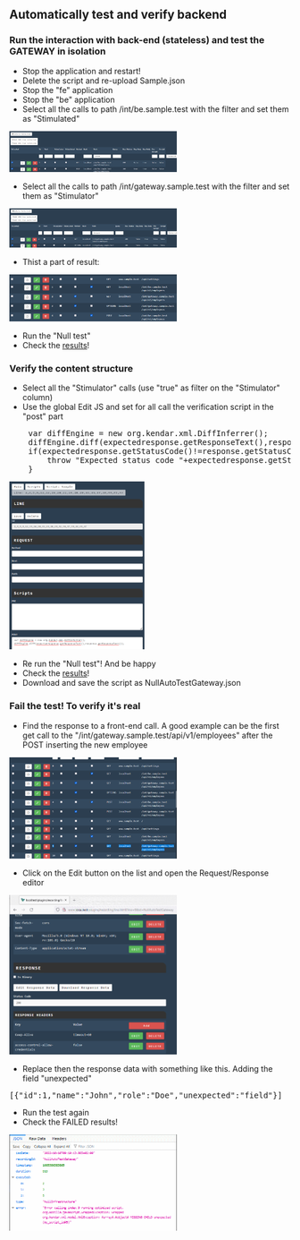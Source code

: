 
## Automatically test and verify backend<a id="automaticcalendar_01"></a>

### Run the interaction with back-end (stateless) and test the GATEWAY in isolation

* Stop the application and restart!
* Delete the script and re-upload Sample.json
* Stop the "fe" application
* Stop the "be" application
* Select all the calls to path /int/be.sample.test with the filter and set them as "Stimulated"

<img src="../images/remove_wwwsamplebe.gif" width="300"/>

* Select all the calls to path /int/gateway.sample.test with the filter and set them as "Stimulator"

<img src="../images/remove_wwwsamplegateway.gif" width="300"/>

* Thist a part of result:

<img src="../images/null_gateway_prepare.gif" width="300"/>

* Run the "Null test"
* Check the [results](http://www.local.test/plugins/recording/results.html)!

### Verify the content structure

* Select all the "Stimulator" calls (use "true" as filter on the "Stimulator" column)
* Use the global Edit JS and set for all call the verification script in the "post" part

<pre>
    var diffEngine = new org.kendar.xml.DiffInferrer();
    diffEngine.diff(expectedresponse.getResponseText(),response.getResponseText());
    if(expectedresponse.getStatusCode()!=response.getStatusCode()){
        throw "Expected status code "+expectedresponse.getStatusCode()+" but received "+response.getStatusCode();
    }
</pre>

<img src="../images/verify_structure_script.gif" height="300"/>

* Re run the "Null test"! And be happy
* Check the [results](http://www.local.test/plugins/recording/results.html)!
* Download and save the script as NullAutoTestGateway.json

### Fail the test! To verify it's real

* Find the response to a front-end call. A good example can be the first get call to the "/int/gateway.sample.test/api/v1/employees" after the POST inserting the new employee

<img src="../images/edit_the_get.gif" width="300"/>

* Click on the Edit button on the list and open the Request/Response editor

<img src="../images/edit_response_data.gif" width="300"/>

* Replace then the response data with something like this. Adding the field "unexpected"

<pre>
[{"id":1,"name":"John","role":"Doe","unexpected":"field"}]
</pre>

* Run the test again
* Check the FAILED results!

<img src="../images/unexpected_field.gif" width="300"/>


